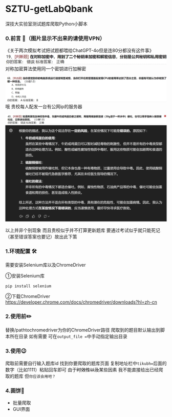 # SZTU-getLabQbank
深技大实验室测试题库爬取Python小脚本
### 0.前言 💭（图片显示不出来的请使用VPN）
《关于两次模拟考试把试题都喂给ChatGPT-4o但是连80分都没有这件事》
![对称加密算法使用同一个密钥进行加解密](https://github.com/MessyMidi/SZTU-getLabQbank/blob/main/img/%E5%B1%8F%E5%B9%95%E6%88%AA%E5%9B%BE%202024-10-13%20101517.png)
对称加密算法使用同一个密钥进行加解密

![哦 贵校每人配发一台有公网ip的服务器](https://github.com/MessyMidi/SZTU-getLabQbank/blob/main/img/%E5%B1%8F%E5%B9%95%E6%88%AA%E5%9B%BE%202024-10-13%20102228.png)
哦 贵校每人配发一台有公网ip的服务器

![](https://github.com/MessyMidi/SZTU-getLabQbank/blob/main/img/%E5%B1%8F%E5%B9%95%E6%88%AA%E5%9B%BE%202024-10-13%20102029.png)
![](https://github.com/MessyMidi/SZTU-getLabQbank/blob/main/img/%E5%B1%8F%E5%B9%95%E6%88%AA%E5%9B%BE%202024-10-13%20102047.png)



以上并非个别现象 而且贵校似乎并不打算更新题库 要通过考试似乎就只能死记（甚至错误答案也要记）故出此下策

### 1.环境配置 🛠️
需要安装Selenium库以及ChromeDriver

①安装Selenium库
```
pip install selenium
```
②下载ChromeDriver
https://developer.chrome.com/docs/chromedriver/downloads?hl=zh-cn

### 2.使用前✏️
替换/pathtochromedriver为你的ChromeDriver路径
爬取到的题目默认输出到脚本所在目录 如有需要 可在`output_file =`中手动指定输出目录

### 3.使用😉
爬取前需要自行输入题库id 找到你要爬取的题库页面 复制地址栏中`tikubh=`后面的数字（比如1111）粘贴回车即可
由于~~时效性以及~~某些因素 我不能直接给出已经爬取的题库 但`你应该会用吧？`


### 4.画饼🥞
- 批量爬取
- GUI界面
